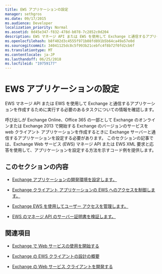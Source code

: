 ```yaml
---
title: EWS アプリケーションの設定
manager: sethgros
ms.date: 09/17/2015
ms.audience: Developer
localization_priority: Normal
ms.assetid: 0d45e347-f832-478d-b078-7c2852c0d204
description: EWS マネージ API または EWS を使用して Exchange と通信するアプリケーションを作成するために実行する必要のあるタスクについての情報を確認します。
ms.openlocfilehash: b8f402d3c4555f971b08fd891b5b64ca49a57e0d
ms.sourcegitcommit: 34041125dc8c5f993b21cebfc4f8b72f0fd2cb6f
ms.translationtype: MT
ms.contentlocale: ja-JP
ms.lasthandoff: 06/25/2018
ms.locfileid: "19759177"
---
```

# <a name="setting-up-your-ews-application"></a>EWS アプリケーションの設定

EWS マネージ API または EWS を使用して Exchange と通信するアプリケーションを作成するために実行する必要のあるタスクについての情報を確認します。 
  
呼び出しが Exchange Online、Office 365 の一部として Exchange のオンラインまたは Exchange 2013 で開始する Exchange のバージョンのサービスを web クライアント アプリケーションを作成するときに Exchange サーバーと通信するアプリケーションを設定する必要があります。 このセクションの記事では、Exchange Web サービス (EWS) マネージ API または EWS XML 要求と応答を使用して、アプリケーションを設定する方法を示すコード例を提供します。
  
## <a name="in-this-section"></a>このセクションの内容

- [Exchange アプリケーションの開発環境を設定します。](setting-up-your-exchange-application-development-environment.md)
    
- [Exchange クライアント アプリケーションの EWS へのアクセスを制御します。](controlling-client-application-access-to-ews-in-exchange.md)
    
- [Exchange EWS を使用してユーザー アクセスを管理します。](managing-user-access-by-using-ews-in-exchange.md)
    
- [EWS のマネージ API のサーバー証明書を検証します。](how-to-validate-a-server-certificate-for-the-ews-managed-api.md)
    
## <a name="see-also"></a>関連項目


- [Exchange で Web サービスの使用を開始する](start-using-web-services-in-exchange.md)
    
- [Exchange の EWS クライアントの設計の概要](ews-client-design-overview-for-exchange.md)
    
- [Exchange の Web サービス クライアントを開発する](develop-web-service-clients-for-exchange.md)
    

